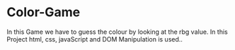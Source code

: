 # Color-Game
In this Game we have to guess the colour by looking at the rbg value. In this Project html, css, javaScript and DOM Manipulation is used..
